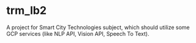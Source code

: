 # trm_lb2
A project for Smart City Technologies subject, which should utilize some GCP services (like NLP API, Vision API, Speech To Text).
